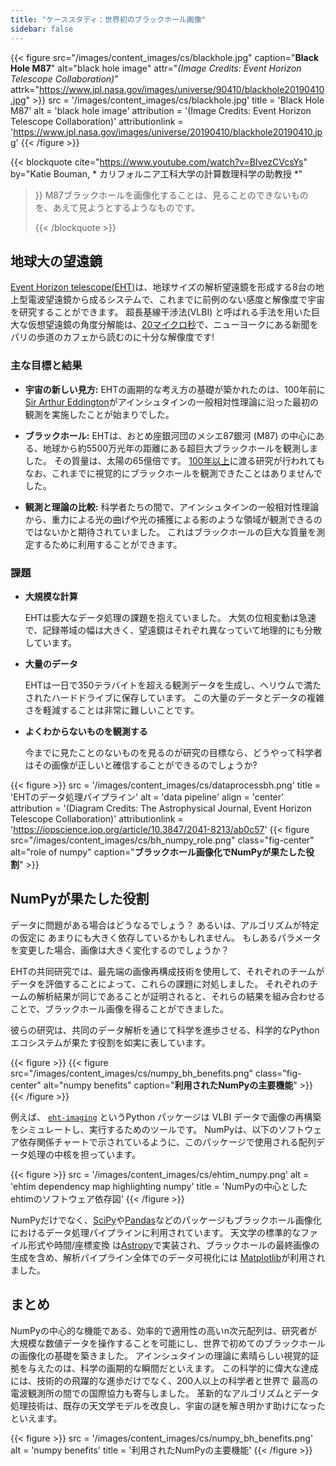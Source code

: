 ```yaml
---
title: "ケーススタディ：世界初のブラックホール画像"
sidebar: false
---
```


{{< figure src="/images/content_images/cs/blackhole.jpg" caption="**Black Hole M87**" alt="black hole image" attr="*(Image Credits: Event Horizon Telescope Collaboration)*" attrk="https://www.jpl.nasa.gov/images/universe/90410/blackhole20190410.jpg" >}}
src = '/images/content_images/cs/blackhole.jpg' title = 'Black Hole M87' alt = 'black hole image' attribution = '(Image Credits: Event Horizon Telescope Collaboration)' attributionlink = 'https://www.jpl.nasa.gov/images/universe/20190410/blackhole20190410.jpg'
{{< /figure >}}

{{< blockquote cite="https://www.youtube.com/watch?v=BIvezCVcsYs" by="Katie Bouman, * カリフォルニア工科大学の計算数理科学の助教授 *"
> }} M87ブラックホールを画像化することは、見ることのできないものを、あえて見ようとするようなものです。 
> 
> {{< /blockquote >}}

## 地球大の望遠鏡

[Event Horizon telescope(EHT)](https:/eventhorizontelescope.org)は、地球サイズの解析望遠鏡を形成する8台の地上型電波望遠鏡から成るシステムで、これまでに前例のない感度と解像度で宇宙を研究することができます。  超長基線干渉法(VLBI) と呼ばれる手法を用いた巨大な仮想望遠鏡の角度分解能は、[20マイクロ秒][resolution]で、ニューヨークにある新聞をパリの歩道のカフェから読むのに十分な解像度です!

### 主な目標と結果

* **宇宙の新しい見方:** EHTの画期的な考え方の基礎が築かれたのは、100年前に [Sir Arthur Eddington][eddington]がアインシュタインの一般相対性理論に沿った最初の観測を実施したことが始まりでした。

* **ブラックホール:** EHTは、おとめ座銀河団のメシエ87銀河 (M87) の中心にある、地球から約5500万光年の距離にある超巨大ブラックホールを観測しました。 その質量は、太陽の65億倍です。 [100年以上](https://www.jpl.nasa.gov/news/news.php?feature=7385)に渡る研究が行われてもなお、これまでに視覚的にブラックホールを観測できたことはありませんでした。

* **観測と理論の比較:** 科学者たちの間で、アインシュタインの一般相対性理論から、重力による光の曲げや光の捕獲による影のような領域が観測できるのではないかと期待されていました。 これはブラックホールの巨大な質量を測定するために利用することができます。

### 課題

* **大規模な計算**

    EHTは膨大なデータ処理の課題を抱えていました。 大気の位相変動は急速で、記録帯域の幅は大きく、望遠鏡はそれぞれ異なっていて地理的にも分散しています。

* **大量のデータ**

    EHTは一日で350テラバイトを超える観測データを生成し、ヘリウムで満たされたハードドライブに保存しています。 この大量のデータとデータの複雑さを軽減することは非常に難しいことです。

* **よくわからないものを観測する**

    今までに見たことのないものを見るのが研究の目標なら、どうやって科学者はその画像が正しいと確信することができるのでしょうか?

{{< figure >}}
src = '/images/content_images/cs/dataprocessbh.png' title = 'EHTのデータ処理パイプライン' alt = 'data pipeline' align = 'center' attribution = '(Diagram Credits: The Astrophysical Journal, Event Horizon Telescope Collaboration)' attributionlink = 'https://iopscience.iop.org/article/10.3847/2041-8213/ab0c57'
{{< figure src="/images/content_images/cs/bh_numpy_role.png" class="fig-center" alt="role of numpy" caption="**ブラックホール画像化でNumPyが果たした役割**" >}}

## NumPyが果たした役割

データに問題がある場合はどうなるでしょう？ あるいは、アルゴリズムが特定の仮定に あまりにも大きく依存しているかもしれません。 もしあるパラメータを変更した場合、画像は大きく変化するのでしょうか？

EHTの共同研究では、最先端の画像再構成技術を使用して、それぞれのチームがデータを評価することによって、これらの課題に対処しました。 それぞれのチームの解析結果が同じであることが証明されると、それらの結果を組み合わせることで、ブラックホール画像を得ることができました。

彼らの研究は、共同のデータ解析を通じて科学を進歩させる、科学的なPythonエコシステムが果たす役割を如実に表しています。

{{< figure >}}
{{< figure src="/images/content_images/cs/numpy_bh_benefits.png" class="fig-center" alt="numpy benefits" caption="**利用されたNumPyの主要機能**" >}}
{{< /figure >}}

例えば、 [`eht-imaging`][ehtim] というPython パッケージは VLBI データで画像の再構築をシミュレートし、実行するためのツールです。 NumPyは、以下のソフトウェア依存関係チャートで示されているように、このパッケージで使用される配列データ処理の中核を担っています。

{{< figure >}}
src = '/images/content_images/cs/ehtim_numpy.png' alt = 'ehtim dependency map highlighting numpy' title = 'NumPyの中心としたehtimのソフトウェア依存図'
{{< /figure >}}

NumPyだけでなく、[SciPy](https://www.scipy.org)や[Pandas](https://pandas.io)などのパッケージもブラックホール画像化におけるデータ処理パイプラインに利用されています。 天文学の標準的なファイル形式や時間/座標変換 は[Astropy][astropy]で実装され、ブラックホールの最終画像の生成を含め、解析パイプライン全体でのデータ可視化には [Matplotlib][mpl]が利用されました。

## まとめ

NumPyの中心的な機能である、効率的で適用性の高いn次元配列は、研究者が大規模な数値データを操作することを可能にし、世界で初めてのブラックホールの画像化の基礎を築きました。 アインシュタインの理論に素晴らしい視覚的証拠を与えたのは、科学の画期的な瞬間だといえます。 この科学的に偉大な達成には、技術的の飛躍的な進歩だけでなく、200人以上の科学者と世界で 最高の電波観測所の間での国際協力も寄与しました。  革新的なアルゴリズムとデータ処理技術は、既存の天文学モデルを改良し、宇宙の謎を解き明かす助けになったといえます。

{{< figure >}}
src = '/images/content_images/cs/numpy_bh_benefits.png' alt = 'numpy benefits' title = '利用されたNumPyの主要機能'
{{< /figure >}}

[resolution]: https://eventhorizontelescope.org/press-release-april-10-2019-astronomers-capture-first-image-black-hole

[eddington]: https://en.wikipedia.org/wiki/Eddington_experiment

[ehtim]: https://github.com/achael/eht-imaging

[astropy]: https://www.astropy.org/
[mpl]: https://matplotlib.org/
